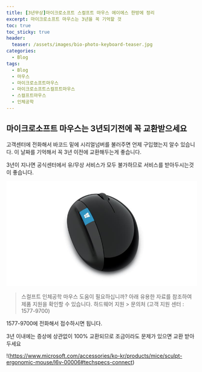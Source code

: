 ```yaml
---
title: [3년무상]마이크로소프트 스컬프트 마우스 에이에스 한방에 정리
excerpt: 마이크로소프트 마우스는 3년을 꼭 기억할 것
toc: true
toc_sticky: true
header:
  teaser: /assets/images/bio-photo-keyboard-teaser.jpg
categories:
  - Blog
tags:
  - Blog
  - 마우스
  - 마이크로소프트마우스
  - 마이크로소프트스컬프트마우스
  - 스컬프트마우스
  - 인체공학
---
```


## 마이크로소프트 마우스는 3년되기전에 꼭 교환받으세요

고객센터에 전화해서 바코드 밑에 시리얼넘버를 불러주면 언제 구입했는지 알수 있습니다. 이 날짜를 기억해서 꼭 3년 이전에 교환해두는게 좋습니다.

3년이 지나면 공식센터에서 유/무상 서비스가 모두 불가하므로 서비스를 받아두시는것이 좋습니다.

![microsoft sculpt](assets/markdown-img-paste-20191110205806466.png)



>스컬프트 인체공학 마우스
도움이 필요하십니까?
아래 유용한 자료를 참조하여 제품 지원을 확인할 수 있습니다.
하드웨어 지원 >
문의처 (고객 지원 센터 : 1577-9700)


1577-9700에 전화해서 접수하시면 됩니다.

3년 이내에는 증상에 상관없이 100% 교환되므로 조금이라도 문제가 있으면 교환 받아두세요

!(https://www.microsoft.com/accessories/ko-kr/products/mice/sculpt-ergonomic-mouse/l6v-00006#techspecs-connect)
